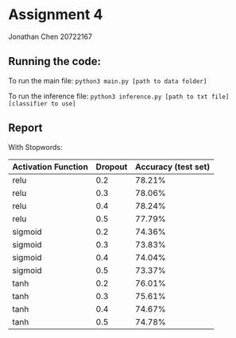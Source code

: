 # Assignment 4

Jonathan Chen
20722167

## Running the code:
To run the main file:
```python3 main.py [path to data folder]``` 

To run the inference file:
```python3 inference.py [path to txt file] [classifier to use]```

## Report
With Stopwords:

| Activation Function | Dropout    | Accuracy (test set)|
| --------------------| :--------- | ------------------ |
| relu                | 0.2        | 78.21%             |
| relu                | 0.3        | 78.06%             |
| relu                | 0.4        | 78.24%             |
| relu                | 0.5        | 77.79%             |
| sigmoid             | 0.2        | 74.36%             |
| sigmoid             | 0.3        | 73.83%             |
| sigmoid             | 0.4        | 74.04%             |
| sigmoid             | 0.5        | 73.37%             |
| tanh                | 0.2        | 76.01%             |
| tanh                | 0.3        | 75.61%             |
| tanh                | 0.4        | 74.67%             |
| tanh                | 0.5        | 74.78%             |
